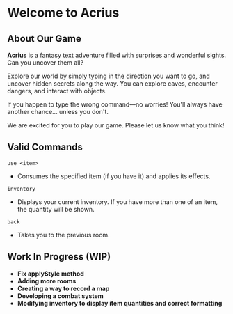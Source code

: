 # Welcome to **Acrius**

## About Our Game
**Acrius** is a fantasy text adventure filled with surprises and wonderful sights. Can you uncover them all?

Explore our world by simply typing in the direction you want to go, and uncover hidden secrets along the way. You can explore caves, encounter dangers, and interact with objects.

If you happen to type the wrong command—no worries! You'll always have another chance... unless you don't.

We are excited for you to play our game. Please let us know what you think!

## Valid Commands

`use <item>`
- Consumes the specified item (if you have it) and applies its effects.

`inventory`
- Displays your current inventory. If you have more than one of an item, the quantity will be shown.

`back`
- Takes you to the previous room.

## Work In Progress (WIP)

- **Fix applyStyle method**
- **Adding more rooms**
- **Creating a way to record a map**
- **Developing a combat system**
- **Modifying inventory to display item quantities and correct formatting**